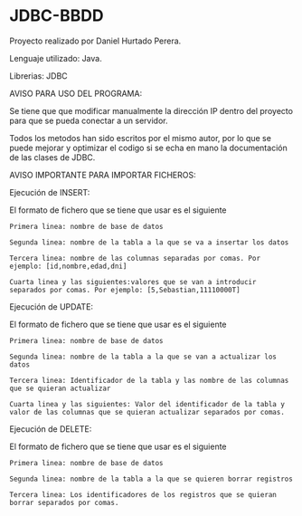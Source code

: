 # JDBC-BBDD

Proyecto realizado por Daniel Hurtado Perera.

Lenguaje utilizado: Java.

Librerias: JDBC


AVISO PARA USO DEL PROGRAMA:

Se tiene que que modificar manualmente la dirección IP dentro del proyecto para que se pueda conectar a un servidor.

Todos los metodos han sido escritos por el mismo autor, por lo que se puede mejorar y optimizar el codigo si se echa en mano la documentación de las clases de JDBC.


AVISO IMPORTANTE PARA IMPORTAR FICHEROS:

  Ejecución de INSERT:
  
  El formato de fichero que se tiene que usar es el siguiente
  
    Primera linea: nombre de base de datos
	
    Segunda linea: nombre de la tabla a la que se va a insertar los datos
	
    Tercera linea: nombre de las columnas separadas por comas. Por ejemplo: [id,nombre,edad,dni]
	
    Cuarta linea y las siguientes:valores que se van a introducir separados por comas. Por ejemplo: [5,Sebastian,11110000T]
	
    
 Ejecución de UPDATE:
 
 El formato de fichero que se tiene que usar es el siguiente
 
    Primera linea: nombre de base de datos
	
    Segunda linea: nombre de la tabla a la que se van a actualizar los datos
	
    Tercera linea: Identificador de la tabla y las nombre de las columnas que se quieran actualizar 
	
    Cuarta linea y las siguientes: Valor del identificador de la tabla y valor de las columnas que se quieran actualizar separados por comas.
	
    
 Ejecución de DELETE:
 
 El formato de fichero que se tiene que usar es el siguiente
 
    Primera linea: nombre de base de datos
	
    Segunda linea: nombre de la tabla a la que se quieren borrar registros
	
    Tercera linea: Los identificadores de los registros que se quieran borrar separados por comas.
	
    

